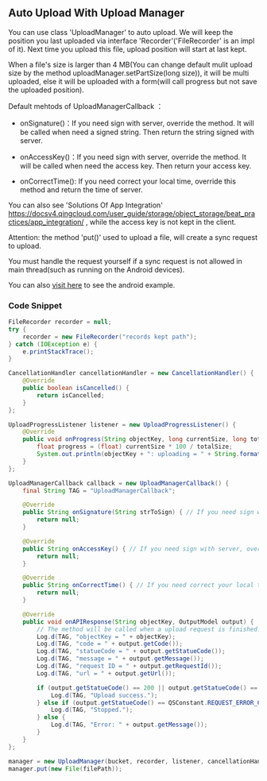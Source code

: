 ## Auto Upload With Upload Manager

You can use class 'UploadManager' to auto upload.
We will keep the position you last uploaded via interface 'Recorder'('FileRecorder' is an impl of it).
Next time you upload this file, upload position will start at last kept.

When a file's size is larger than 4 MB(You can change default mulit upload size by the method uploadManager.setPartSize(long size)), it will be multi uploaded,
else it will be uploaded with a form(will call progress but not save the uploaded position).

Default mehtods of UploadManagerCallback ：

- onSignature()：If you need sign with server, override the method. It will be called when need a signed string. Then return the string signed with server.

- onAccessKey()：If you need sign with server, override the method. It will be called when need the access key. Then return your access key.

- onCorrectTime(): If you need correct your local time, override this method and return the time of server.

You can also see 'Solutions Of App Integration' https://docsv4.qingcloud.com/user_guide/storage/object_storage/beat_practices/app_integration/ , while the access key is not kept in the client.

Attention: the method 'put()' used to upload a file,
will create a sync request to upload.

You must handle the request yourself if a sync request is not allowed
in main thread(such as running on the Android devices).

You can also [visit here](https://github.com/chengwwYunify/qingstor-upload-test) to see the android example.

### Code Snippet

```java
FileRecorder recorder = null;
try {
    recorder = new FileRecorder("records kept path");
} catch (IOException e) {
    e.printStackTrace();
}

CancellationHandler cancellationHandler = new CancellationHandler() {
    @Override
    public boolean isCancelled() {
        return isCancelled;
    }
};

UploadProgressListener listener = new UploadProgressListener() {
    @Override
    public void onProgress(String objectKey, long currentSize, long totalSize) {
        float progress = (float) currentSize * 100 / totalSize;
        System.out.println(objectKey + ": uploading = " + String.format("%.2f", progress) + " %");
    }
};

UploadManagerCallback callback = new UploadManagerCallback() {
    final String TAG = "UploadManagerCallback";

    @Override
    public String onSignature(String strToSign) { // If you need sign with server, override this method, send 'strToSign' to server and return signed string.
        return null;
    }

    @Override
    public String onAccessKey() { // If you need sign with server, override this method and return the access key.
        return null;
    }

    @Override
    public String onCorrectTime() { // If you need correct your local time, override this method and return the time of server.
        return null;
    }

    @Override
    public void onAPIResponse(String objectKey, OutputModel output) {
        // The method will be called when a upload request is finished.
        Log.d(TAG, "objectKey = " + objectKey);
        Log.d(TAG, "code = " + output.getCode());
        Log.d(TAG, "statueCode = " + output.getStatueCode());
        Log.d(TAG, "message = " + output.getMessage());
        Log.d(TAG, "request ID = " + output.getRequestId());
        Log.d(TAG, "url = " + output.getUrl());

        if (output.getStatueCode() == 200 || output.getStatueCode() == 201) {
            Log.d(TAG, "Upload success.");
        } else if (output.getStatueCode() == QSConstant.REQUEST_ERROR_CANCELLED) {
            Log.d(TAG, "Stopped.");
        } else {
            Log.d(TAG, "Error: " + output.getMessage());
        }
    }
};

manager = new UploadManager(bucket, recorder, listener, cancellationHandler, callback);
manager.put(new File(filePath));

```
